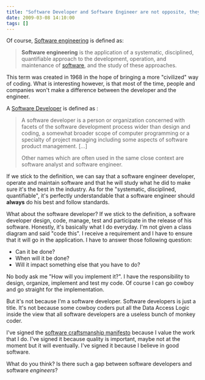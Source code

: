 ```yaml
---
title: "Software Developer and Software Engineer are not opposite, they are the same"
date: 2009-03-08 14:10:00
tags: []
---
```


Of course, [Software engineering](http://en.wikipedia.org/wiki/Software_engineering) is defined as:

> **Software engineering** is the application of a systematic, disciplined, quantifiable approach to the development, operation, and maintenance of [software](http://en.wikipedia.org/wiki/Software), and the study of these approaches.

This term was created in 1968 in the hope of bringing a more "civilized" way of coding. What is interesting however, is that most of the time, people and companies won't make a difference between the developer and the engineer.

A [Software Developer](http://en.wikipedia.org/wiki/Software_developer) is defined as :

> A software developer is a person or organization concerned with facets of the software development process wider than design and coding, a somewhat broader scope of computer programming or a specialty of project managing including some aspects of software product management. [...]
> 
> Other names which are often used in the same close context are software analyst and software engineer.

If we stick to the definition, we can say that a software engineer developer, operate and maintain software and that he will study what he did to make sure it's the best in the industry. As for the "systematic, disciplined, quantifiable", it's perfectly understandable that a software engineer should **always** do his best and follow standards.

What about the software developer? If we stick to the definition, a software developer design, code, manage, test and participate in the release of his software. Honestly, it's basically what I do everyday. I'm not given a class diagram and said "code this". I receive a requirement and I have to ensure that it will go in the application. I have to answer those following question:

*   Can it be done?
*   When will it be done?
*   Will it impact something else that you have to do?

No body ask me "How will you implement it?". I have the responsibility to design, organize, implement and test my code. Of course I can go cowboy and go straight for the implementation.

But it's not because I'm a software developer. Software developers is just a title. It's not because some cowboy coders put all the Data Access Logic inside the view that all software developers are a useless bunch of monkey coder.

I've signed the [software craftsmanship manifesto](http://manifesto.softwarecraftsmanship.org/) because I value the work that I do. I've signed it because quality is important, maybe not at the moment but it will eventually. I've signed it because I believe in good software.

What do you think? Is there such a gap between software developers and software _engineers_?

